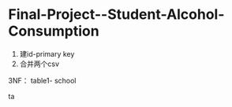 # Final-Project--Student-Alcohol-Consumption


1. 建id-primary key
2. 合并两个csv

3NF：
table1- 
school



ta

